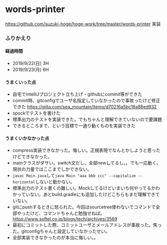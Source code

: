 # words-printer
https://github.com/suzuki-hoge/hoge-work/tree/master/words-printer 実装

### ふりかえり
#### 経過時間
+ 2019/9/22(日) 3H
+ 2019/9/23(月) 6H

#### うまくいった点
+ 自宅でintelliJプロジェクト立ち上げ・githubにcommit等ができた
+ commit時、gitconfigでユーザ名指定していなかったので事故ったけど修正できた
https://qiita.com/sea_mountain/items/d70216a5bc16a88ed932
+ spockでテストを書けた
+ 標準出力のテストを実装できた。でもちゃんと理解できていないので要課題
+ できるところまで、という目標で一通り動くものを実装できた

#### うまくいかなかった点
+ compress実装できなかった。悔しい。正規表現でなんとかしようと思ったけどできなかった。
+ mainクラスがダサい。switch文だし、全部newしてるし。。でも一応動く。現状の力量ではここまでしかできない。
+ `javac Main.java`して`java Main "aaa bbb ccc" --capitalize --horizontal`しないと動かない。
+ 標準出力のテスト書くの難しい。Mockしてるけどいまいち何やってるかわかっていない。あとbuild.gradleにも追加したけどこちらもまだ理解できていない。
+ gitにpushするときに怒られた。今回はsourcetree使わないでコマンドで全部やったけど、コマンドちゃんと勉強せねば。
https://www.softel.co.jp/blogs/tech/archives/3569
+ 最初にコミットした際、コミットユーザとメールアドレスが事故った。焦った。gitconfigちゃんと設定していなかったせい。
+ 全部実装できなかったのが本当に悔しい。。


